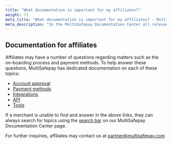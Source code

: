 ```yaml
---
title: "What documentation is important for my affiliates?"
weight: 71
meta_title: "What documentation is important for my affiliates? - MultiSafepay Support"
meta_description: "In the MultiSafepay Documentation Center all relevant information regarding our Plugins and API. As well as Support pages for Payment Method, Tools and General Questions. You can also find the contact details of our Support Team and Integration Team."
---
```


## Documentation for affiliates

Affiliates may have a number of questions regarding matters such as the on-boarding process and payment methods. To help answer these questions, MultiSafepay has dedicated documentation on each of these topics:

-	[Account approval]( https://docs.multisafepay.com/faq/getting-started/account-approval/)
-	[Payment methods]( https://docs.multisafepay.com/payment-methods/)
-	[Integrations]( https://docs.multisafepay.com/integrations/)
-	[API]( https://docs.multisafepay.com/api/)
-	[Tools]( https://docs.multisafepay.com/tools/)

If a merchant is unable to find and answer in the above links, they can always search for topics using the [search bar]( https://docs.multisafepay.com/) on our MultiSafepay Documentation Center page. 

For further inquiries, affiliates may contact us at <partner@multisafepay.com>
